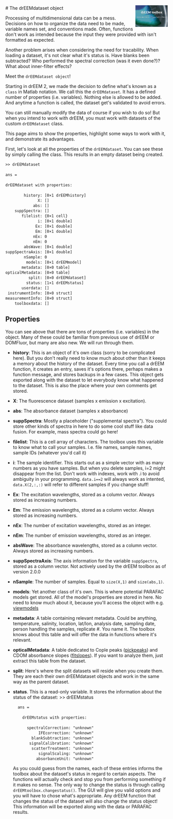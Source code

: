 <img src="top right corner logo.png" width="100" height="auto" align="right"/>
# The drEEMdataset object

Processing of multidimensional data can be a mess. Decisions on how to organize the data need to be made, variable names set, and conventions made. Often, functions don't work as intended because the input they were provided with isn't formatted as expected.

Another problem arises when considering the need for tracability. When loading a dataset, it's not clear what it's status is. Have blanks been subtracted? Who performed the spectral correction (was it even done?)? What about inner-filter effects?

Meet the `drEEMdataset object`!

Starting in drEEM 2, we made the decision to define what's known as a `class` in Matlab notation. We call this the `drEEMdataset`. It has a defined number of properties (i.e. variables). Nothing else is allowed to be added. And anytime a function is called, the dataset get's validated to avoid errors.

You can still manually modify the data of course if you wish to do so! But when you intend to work with drEEM, you must work with datasets of the custom `drEEMdataset` class.

This page aims to show the properties, highlight some ways to work with it, and demonstrate its advantages.

First, let's look at all the properties of the `drEEMdataset`. You can see these by simply calling the class. This results in an empty dataset being created.

	>> drEEMdataset

	ans = 

  	drEEMdataset with properties:

            history: [0×1 drEEMhistory]
                  X: []
                abs: []
        suppSpectra: []
           filelist: {0×1 cell}
                  i: [0×1 double]
                 Ex: [0×1 double]
                 Em: [0×1 double]
                nEx: 0
                nEm: 0
            absWave: [0×1 double]
    suppSpectraAxis: [0×1 double]
            nSample: 0
             models: [0×1 drEEMmodel]
           metadata: [0×0 table]
    opticalMetadata: [0×0 table]
              split: [0×0 drEEMdataset]
             status: [1×1 drEEMstatus]
           userdata: []
     instrumentInfo: [0×0 struct]
    measurementInfo: [0×0 struct]
        toolboxdata: []	

## Properties
You can see above that there are tons of properties (i.e. variables) in the object. Many of these could be familiar from previous use of drEEM or DOMFluor, but many are also new. We will run through them.

* **history**: This is an object of it's own class (sorry to be complicated here). But you don't really need to know much about other than it keeps a memory about the history of the dataset. Every time you call a drEEM function, it creates an entry, saves it's options there, perhaps makes a function message, and stores backups in a few cases. This object gets exported along with the dataset to let everybody know what happened to the dataset. This is also the place where your own comments get stored.
* **X**: The fluorescence dataset (samples x emission x excitation).
* **abs**: The absorbance dataset (samples x absorbance)
* **suppSpectra**: Mostly a placeholder ("supplemental spectra"). You could store other kinds of spectra in here to do some cool stuff like data fusion. For example, mass spectra could go here!
* **filelist**: This is a cell array of characters. The toolbox uses this variable to know what to call your samples. I.e. file names, sample names, sample IDs (whatever you'd call it)
* **i**: The sample identifier. This starts out as a simple vector with as many numbers as you have samples. But when you delete samples, i=2 might disappear from the list. Don't work with indexes, work with .i to avoid ambiguity in your programming. `data.i==2` will always work as intented, `data.X(2,:,:)` will refer to different samples if you change stuff!
* **Ex**: The excitation wavelengths, stored as a column vector. Always stored as increasing numbers.
* **Em**: The emission wavelengths, stored as a column vector. Always stored as increasing numbers.
* **nEx**: The number of excitation wavelengths, stored as an integer. 
* **nEm**: The number of emission wavelengths, stored as an integer. 
* **absWave**: The absorbance wavelengths, stored as a column vector. Always stored as increasing numbers.
* **suppSpectraAxis**: The axis information for the variable `suppSpectra`, stored as a column vector. Not actively used by the drEEM toolbox as of version 2.0.0
* **nSample**: The number of samples. Equal to `size(X,1)` and `size(abs,1)`.
* **models**: Yet another class of it's own. This is where potential PARAFAC models get stored. All of the model's properties are stored in here. No need to know much about it, because you'll access the object with e.g. [viewmodels](viewmodels.html)
* **metadata**: A table containing relevant metadata. Could be anything, temperature, salinity, location, lat/lon, analysis date, sampling date, person handling the samples, replicate #. You name it. The toolbox knows about this table and will offer the data in functions where it's relevant.
* **opticalMetadata**: A table dedicated to Cople peaks ([pickpeaks](pickpeaks.html)) and CDOM absorbance slopes ([fitslopes](fitslopes)). If you want to analyze them, just extract this table from the dataset.
* **split**: Here's where the split datasets will reside when you create them. They are each their own drEEMdataset objects and work in the same way as the parent dataset.
* **status**. This is a read-only variable. It stores the information about the status of the dataset:
		>> drEEMstatus

		ans = 
		
		  drEEMstatus with properties:
		
		    spectralCorrection: "unknown"
		         IFEcorrection: "unknown"
		      blankSubtraction: "unknown"
		     signalCalibration: "unknown"
		      scatterTreatment: "unknown"
		         signalScaling: "unknown"
		        absorbanceUnit: "unknown"
	As you could guess from the names, each of these entries informs the toolbox about the dataset's status in regard to certain aspects. The functions will actually check and stop you from performing something if it makes no sense. The only way to change the status is through calling `drEEMtoolbox.changestatus()`. The GUI will give you valid options and you will have to chose what's appropriate. Any drEEM function that changes the status of the dataset will also change the status object!
	This information will be exported along with the data or PARAFAC results.

